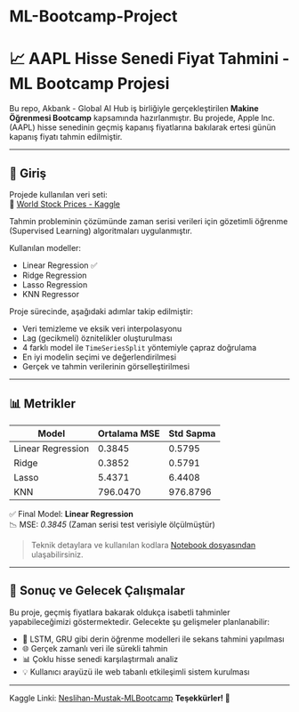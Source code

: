 # ML-Bootcamp-Project

# 📈 AAPL Hisse Senedi Fiyat Tahmini - ML Bootcamp Projesi

Bu repo, Akbank - Global AI Hub iş birliğiyle gerçekleştirilen **Makine Öğrenmesi Bootcamp** kapsamında hazırlanmıştır. Bu projede, Apple Inc. (AAPL) hisse senedinin geçmiş kapanış fiyatlarına bakılarak ertesi günün kapanış fiyatı tahmin edilmiştir.

---

## 📁 Giriş

Projede kullanılan veri seti:  
🔗 [World Stock Prices - Kaggle](https://www.kaggle.com/datasets/nelgiriyewithana/world-stock-prices-daily-updating)

Tahmin probleminin çözümünde zaman serisi verileri için gözetimli öğrenme (Supervised Learning) algoritmaları uygulanmıştır.

Kullanılan modeller:
- Linear Regression ✅
- Ridge Regression
- Lasso Regression
- KNN Regressor

Proje sürecinde, aşağıdaki adımlar takip edilmiştir:
- Veri temizleme ve eksik veri interpolasyonu
- Lag (gecikmeli) öznitelikler oluşturulması
- 4 farklı model ile `TimeSeriesSplit` yöntemiyle çapraz doğrulama
- En iyi modelin seçimi ve değerlendirilmesi
- Gerçek ve tahmin verilerinin görselleştirilmesi

---

## 📊 Metrikler

| Model              | Ortalama MSE | Std Sapma |
|--------------------|--------------|-----------|
| Linear Regression  | 0.3845       | 0.5795    |
| Ridge              | 0.3852       | 0.5791    |
| Lasso              | 5.4371       | 6.4408    |
| KNN                | 796.0470     | 976.8796  |

✅ Final Model: **Linear Regression**  
📉 MSE: *0.3845* (Zaman serisi test verisiyle ölçülmüştür)

> Teknik detaylara ve kullanılan kodlara [Notebook dosyasından](./Neslihan-Mustak-MLBootcamp.ipynb) ulaşabilirsiniz.

---



## 🚀 Sonuç ve Gelecek Çalışmalar

Bu proje, geçmiş fiyatlara bakarak oldukça isabetli tahminler yapabileceğimizi göstermektedir. Gelecekte şu gelişmeler planlanabilir:

- 🔮 LSTM, GRU gibi derin öğrenme modelleri ile sekans tahmini yapılması
- 🌐 Gerçek zamanlı veri ile sürekli tahmin
- 📊 Çoklu hisse senedi karşılaştırmalı analiz
- 💡 Kullanıcı arayüzü ile web tabanlı etkileşimli sistem kurulması

---

Kaggle Linki: [Neslihan-Mustak-MLBootcamp](https://www.kaggle.com/code/neslihanmustak/neslihan-mustak-mlbootcampb2917fc441)
**Teşekkürler! 🙌**
